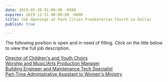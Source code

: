 ```yaml
---
date: 2019-05-30 01:00:00 -0500
expires: 2019-12-31 00:00:00 -0600
title: Job Openings at Park Cities Presbyterian Church in Dallas
publish: true

---
```

The following position is open and in need of filling. Click on the title below to view the full job description.

[Director of Children's and Youth Choirs](https://jobsatpcpc.org/job-description/211/ "Director of Children's and Youth Choirs")  
[Worship and Music/Arts Production Manager](https://jobsatpcpc.org/job-description/209/ "Worship and Music/Arts Production Manager")  
[Building Engineer and Maintenance Tech Specialist](https://jobsatpcpc.org/job-description/212/ "Building Engineer and Maintenance Tech Specialist")  
[Part-Time Administrative Assistant to Women's Ministry](https://jobsatpcpc.org/job-description/121/ "Part-Time Administrative Assistant to Women's Ministry")